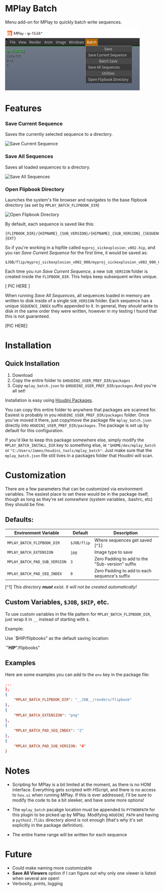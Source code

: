 # MPlay Batch

Menu add-on for MPlay to quickly batch write sequences.

![MPlay Batch Menu](/assets/menu.png)

# Features
### Save Current Sequence

Saves the currently selected sequence to a directory.

![Save Current Sequence](/assets/save_current_repeat.gif)

### Save All Sequences

Saves all loaded sequences to a directory.

![Save All Sequences](/assets/save_all.gif)

### Open Flipbook Directory

Launches the system's file browser and navigates to the base flipbook directory (as set by `MPLAY_BATCH_FLIPBOOK_DIR`)

![Open Flipbook Directory](/assets/open_flipbook_dir.gif)

By default, each sequence is saved like this:

```
{FLIPBOOK_DIR}/{HIPNAME}_{SUB_VERSION}/{HIPNAME}_{SUB_VERSION}_{SEQUENCE_INDEX}.$F.{EXT}
```

So if you're working in a hipfile called `myproj_sickexplosion_v002.hip`, and you ran _Save Current Sequence_ for the first time, it would be saved as:

```
$JOB/flip/myproj_sickexplosion_v002_000/myproj_sickexplosion_v002_000_0.$F.jpg
```

Each time you run _Save Current Sequence_, a new `SUB_VERSION` folder is created inside the `FLIPBOOK_DIR`. This helps keep subsequent writes unique.

[ PIC HERE ]

When running _Save All Sequences_, all sequences loaded in memory are written to disk inside of a single `SUB_VERSION` folder. Each sequence has a unique `SEQUENCE_INDEX` suffix appended to it. In general, they _should_ write to disk in the same order they were written, however in my testing I found that this is not guaranteed.

[PIC HERE]



# Installation

## Quick Installation
1. Download
2. Copy the entire folder to `$HOUDINI_USER_PREF_DIR/packages`
3. Copy `mplay_batch.json` to `$HOUDINI_USER_PREF_DIR/packages`
   And you're all set!

Installation is easy using [Houdini Packages](link).

You can copy this entire folder to anywhere that packages are scanned for. Easiest is probably in you `HOUDINI_USER_PREF_DIR/packages` folder. Once you've moved it there, just copy/move the package file `mplay_batch.json` directly into `HOUDINI_USER_PREF_DIR/packages`. The package is set up by default for this configuration.

If you'd like to keep this package somewhere else, simply modify the `MPLAY_BATCH_INSTALL_DIR` key to something else, ie `"$HOME/dev/mplay_batch` or `"C:/Users/James/houdini_tools/mplay_batch"`. Just make sure that the `mplay_batch.json` file still lives in a packages folder that Houdini will scan.


# Customization

There are a few parameters that can be customized via environment variables. The easiest place to set these would be in the package itself, though as long as they're set _somewhere_ (system variables, .bashrc, etc) they should be fine.

## Defaults:
|Environment Variable           |Default    |Description |
|-------------------------------|-----------|------------|
|`MPLAY_BATCH_FLIPBOOK_DIR`     |`$JOB/flip`| Where sequences get saved [^1]
|`MPLAY_BATCH_EXTENSION`        |`jpg`      | Image type to save
|`MPLAY_BATCH_PAD_SUB_VERSION`  |`3`        | Zero Padding to add to the "Sub-version" suffix
|`MPLAY_BATCH_PAD_SEQ_INDEX`    |`0`        | Zero Padding to add to each sequence's suffix

[^1] *This directory __must__ exist. It will not be created automatically!*

## Custom Variables, `$JOB`, `$HIP`, etc.

To use custom variables in the file pattern for `MPLAY_BATCH_FLIPBOOK_DIR`, just wrap it in `__` instead of starting with `$`.

Example:

Use `$HIP/flipbooks" as the default saving location:

`"__HIP__"/flipbooks"


## Examples

Here are some examples you can add to the `env` key in the package file:

```json
...
},
{
	"MPLAY_BATCH_FLIPBOOK_DIR": "__JOB__/renders/flipbook"
},
{
	"MPLAY_BATCH_EXTENSION": "png"
},
{
	"MPLAY_BATCH_PAD_SEQ_INDEX": "2"
},
{
	"MPLAY_BATCH_PAD_SUB_VERSION: "4"
}
```

# Notes

* Scripting for MPlay is a bit limited at the moment, as there is no HOM interface. Everything gets scripted with HScript, and there is no access to `hou.ui` when running MPlay. If this is ever addressed, I'll be sure to modify the code to be a bit sleeker, and have some more options!

* The `mplay_batch` pacakge location must be appended to `PYTHONPATH` for this plugin to be picked up by MPlay. Modifying `HOUDINI_PATH` and having a `python2.7libs` directory alond is not enough (that's why it's set explicitly in the package definition).

* The entire frame range will be written for each sequence

# Future

* Could make naming more customizable
* __Save All Viewers__ option if I can figure out why only one viewer is listed when several are open!
* Verbosity, prints, logging
